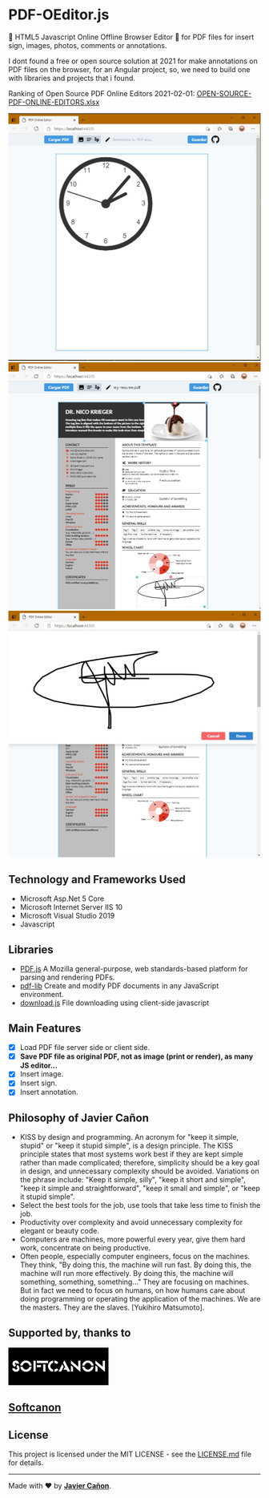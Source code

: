 # PDF-OEditor.js

📑 HTML5 Javascript Online Offline Browser Editor 📜 for PDF files for insert sign, images, photos, comments or annotations.

I dont found a free or open source solution at 2021 for make annotations on PDF files on the browser,
for an Angular project, so, we need to build one with libraries and projects that i found.

Ranking of Open Source PDF Online Editors 2021-02-01: [OPEN-SOURCE-PDF-ONLINE-EDITORS.xlsx](docs/OPEN-SOURCE-PDF-ONLINE-EDITORS.xlsx)

![Screenshoot](docs/Screenshot-1.jpg) 
![Screenshoot](docs/Screenshot-2.jpg) 
![Screenshoot](docs/Screenshot-3.jpg) 

## Technology and Frameworks Used

* Microsoft Asp.Net 5 Core
* Microsoft Internet Server IIS 10
* Microsoft Visual Studio 2019
* Javascript

## Libraries

* [PDF.js](https://mozilla.github.io/pdf.js/) A Mozilla general-purpose, web standards-based platform for parsing and rendering PDFs.
* [pdf-lib](https://pdf-lib.js.org/) Create and modify PDF documents in any JavaScript environment.
* [download.js](https://github.com/rndme/download) File downloading using client-side javascript

## Main Features

- [x] Load PDF file server side or client side.
- [x] **Save PDF file as original PDF, not as image (print or render), as many JS editor...**
- [x] Insert image.
- [x] Insert sign.
- [x] Insert annotation.

## Philosophy of Javier Cañon

* KISS by design and programming. An acronym for "keep it simple, stupid" or "keep it stupid simple", is a design principle. The KISS principle states that most systems work best if they are kept simple rather than made complicated; therefore, simplicity should be a key goal in design, and unnecessary complexity should be avoided. Variations on the phrase include: "Keep it simple, silly", "keep it short and simple", "keep it simple and straightforward", "keep it small and simple", or "keep it stupid simple".
* Select the best tools for the job, use tools that take less time to finish the job.
* Productivity over complexity and avoid unnecessary complexity for elegant or beauty code.
* Computers are machines, more powerful every year, give them hard work, concentrate on being productive.
* Often people, especially computer engineers, focus on the machines. They think, "By doing this, the machine will run fast. By doing this, the machine will run more effectively. By doing this, the machine will something, something, something..." They are focusing on machines. But in fact we need to focus on humans, on how humans care about doing programming or operating the application of the machines. We are the masters. They are the slaves. [Yukihiro Matsumoto].

## Supported by, thanks to 

![Softcanon](https://github.com/JavierCanon/Social-Office-Webackeitor/raw/master/docs/images/logo_softcanon_200x75.gif) 

[Softcanon](https://softcanon.com) 
-- 


## License

This project is licensed under the MIT LICENSE - see the [LICENSE.md](/LICENSE.md) file for details.

---
Made with ❤️ by **[Javier Cañon](https://javiercanon.com)**.

